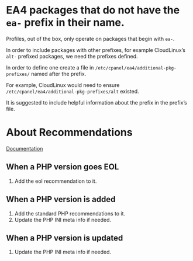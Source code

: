 # EA4 packages that do not have the `ea-` prefix in their name.

Profiles, out of the box, only operate on packages that begin with `ea-`.

In order to include packages with other prefixes, for example CloudLinux’s `alt-` prefixed packages, we need the prefixes defined.

In order to define one create a file in `/etc/cpanel/ea4/additional-pkg-prefixes/` named after the prefix.

For example, CloudLinux would need to ensure `/etc/cpanel/ea4/additional-pkg-prefixes/alt` existed.

It is suggested to include helpful information about the prefix in the prefix’s file.

# About Recommendations

[Documentation](https://documentation.cpanel.net/display/EA4/EasyApache+4+Recommendations)

## When a PHP version goes EOL

1. Add the eol recommendation to it.

## When a PHP version is added

1. Add the standard PHP recommendations to it.
2. Update the PHP INI meta info if needed.

## When a PHP version is updated

1. Update the PHP INI meta info if needed.
